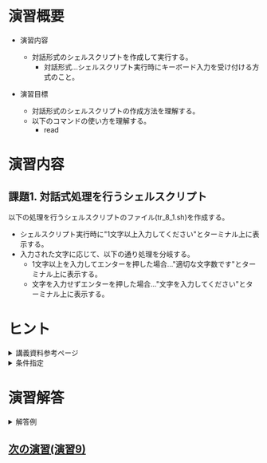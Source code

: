 # 演習概要
- 演習内容
  - 対話形式のシェルスクリプトを作成して実行する。
    - 対話形式…シェルスクリプト実行時にキーボード入力を受け付ける方式のこと。

- 演習目標
  - 対話形式のシェルスクリプトの作成方法を理解する。
  - 以下のコマンドの使い方を理解する。
    - read

# 演習内容

## 課題1. 対話式処理を行うシェルスクリプト
以下の処理を行うシェルスクリプトのファイル(tr_8_1.sh)を作成する。  
  - シェルスクリプト実行時に"1文字以上入力してください"とターミナル上に表示する。
  - 入力された文字に応じて、以下の通り処理を分岐する。
    - 1文字以上を入力してエンターを押した場合…"適切な文字数です"とターミナル上に表示する。
    - 文字を入力せずエンターを押した場合…"文字を入力してください"とターミナル上に表示する。

# ヒント

<details><summary>講義資料参考ページ</summary><div>

- 標準入出力の活用例
  - p87
- testの条件指定
  - p82
</div></details>

<details><summary>条件指定</summary><div>

- 文字数の判定を行うには、講義資料のp82より`-z 文字列` または`-n 文字列`を使用する。
</div></details>


# 演習解答  

<details><summary>解答例</summary><div>

## 課題1. 対話式処理を行うシェルスクリプト 解答例  
シェルスクリプトファイル"tr_8_1.sh"をエディタから作成し、下記の内容を書き込む。  

``` sh
#!/bin/bash
echo "1文字以上入力してください"
read input

if [ -z $input  ] ; then
  echo "文字を入力してください"
else
  echo "適切な文字数です"
fi
```
<details><summary>課題1のシェルスクリプトの内容解説</summary><div>

- `read`… 標準入力から受け取った内容を変数にいれるコマンド。ここでは入力された値を変数inputに入れている。講義資料p87参照。
- `[ -z $input  ]` …　文字列の判定を行う。なお、`-n 文字列`を使っても良い。その場合、ifとelseの処理の中身は逆になる。

</div></details>

tr_8_1.shを実行する。  

```
bash tr_8_1.sh
```

実行後、入力を求められるので任意の文字を入力してエンターを押す。  
下記のように表示されることを確認。(以下では"a"を入力している)  

```
bash tr_8_1.sh
1文字以上入力してください
a
適切な文字数です
```

実行後、入力を求められるので何も入力せずエンターを押す。  
下記のように表示されることを確認。  

```
bash tr_8_1.sh
1文字以上入力してください

文字を入力してください
```

</div></details>

## [次の演習(演習9)](./演習9.md)